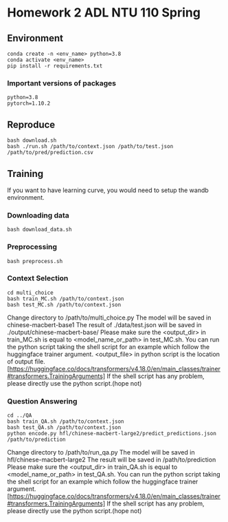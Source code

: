 # Homework 2 ADL NTU 110 Spring
## Environment
```
conda create -n <env_name> python=3.8
conda activate <env_name>
pip install -r requirements.txt
```
### Important versions of packages
```
python=3.8
pytorch=1.10.2
```
## Reproduce
```
bash download.sh
bash ./run.sh /path/to/context.json /path/to/test.json  /path/to/pred/prediction.csv
```
## Training
If you want to have learning curve, you would need to setup the wandb environment.
### Downloading data
```
bash download_data.sh
```
### Preprocessing
```
bash preprocess.sh
```
### Context Selection
```
cd multi_choice
bash train_MC.sh /path/to/context.json
bash test_MC.sh /path/to/context.json
```
Change directory to /path/to/multi_choice.py
The model will be saved in chinese-macbert-base1
The result of ./data/test.json will be saved in ./output/chinese-macbert-base/
Please make sure the <output_dir> in train_MC.sh is equal to <model_name_or_path> in test_MC.sh.
You can run the python script taking the shell script for an example which follow the huggingface trainer argument.
<output_file> in python script is the location of output file.
[https://huggingface.co/docs/transformers/v4.18.0/en/main_classes/trainer#transformers.TrainingArguments]
If the shell script has any problem, please directly use the python script.(hope not)

### Question Answering
```
cd ../QA
bash train_QA.sh /path/to/context.json
bash test_QA.sh /path/to/context.json
python encode.py hfl/chinese-macbert-large2/predict_predictions.json /path/to/prediction
```
Change directory to /path/to/run_qa.py
The model will be saved in hfl/chinese-macbert-large2
The result will be saved in /path/to/prediction
Please make sure the <output_dir> in train_QA.sh is equal to <model_name_or_path> in test_QA.sh.
You can run the python script taking the shell script for an example which follow the huggingface trainer argument.[https://huggingface.co/docs/transformers/v4.18.0/en/main_classes/trainer#transformers.TrainingArguments]
If the shell script has any problem, please directly use the python script.(hope not)